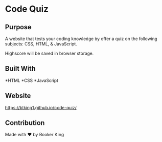 # Code Quiz

## Purpose
A website that tests your coding knowledge by offer a quiz on the following
subjects: CSS, HTML, & JavaScript.

Highscore will be saved in browser storage.

## Built With
*HTML
*CSS
*JavaScript

## Website
https://btking1.github.io/code-quiz/

## Contribution
Made with ❤️ by Booker King


